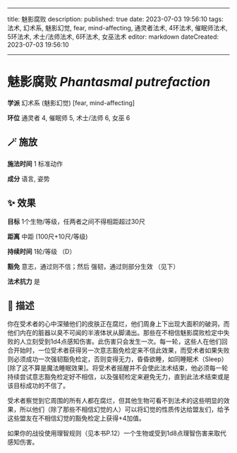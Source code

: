 
---
title: 魅影腐败
description: 
published: true
date: 2023-07-03 19:56:10
tags: 法术, 幻术系, 魅影幻觉, fear, mind-affecting, 通灵者法术, 4环法术, 催眠师法术, 5环法术, 术士/法师法术, 6环法术, 女巫法术
editor: markdown
dateCreated: 2023-07-03 19:56:10

---

# **魅影腐败** *Phantasmal putrefaction*

**学派** 幻术系 (魅影幻觉) \[fear, mind-affecting\] 

**环位** 通灵者 4, 催眠师 5, 术士/法师 6, 女巫 6

## 🪄 施放

**施法时间** 1 标准动作

**成分** 语言, 姿势

## ✨ 效果 

**目标** 1个生物/等级，任两者之间不得相距超过30尺 

**距离** 中距 (100尺+10尺/等级)  

**持续时间** 1轮/等级 （D） 

**豁免** 意志，通过则不信；然后 强韧，通过则部分生效 （见下）

**法术抗力** 是

## 📖 描述

你在受术者的心中深殖他们的皮肤正在腐烂，他们周身上下出现大面积的破洞，而他们内在的脏器以臭不可闻的半液体状从脚涌出。那些在不相信魅影腐败检定中失败的人立刻受到1d4点感知伤害。此伤害只会发生一次。每一轮，这些人在他们回合开始时，一位受术者获得另一次意志豁免检定来不信此效果，而受术者如果失败则必须成功一次强韧豁免检定，否则变得无力，昏昏欲睡，如同睡眠术（Sleep）[除了这不算是魔法睡眠效果]。将受术者摇醒并不会使此法术结束，他必须每一轮持续尝试意志豁免检定好不相信，以及强韧检定来避免无力，直到此法术结束或是该目标成功的不信了。

受术者察觉到它周围的所有人都在腐烂，但其他生物可看不到法术的这些明显的效果，所以他们（除了那些不相信幻觉的人）可以将幻觉的性质传达给盟友们，给予这些盟友在不相信幻觉的豁免检定上获得+4加值。

如果你的战役使用理智规则（见本书P.12）一个生物或受到1d8点理智伤害来取代感知伤害。
    